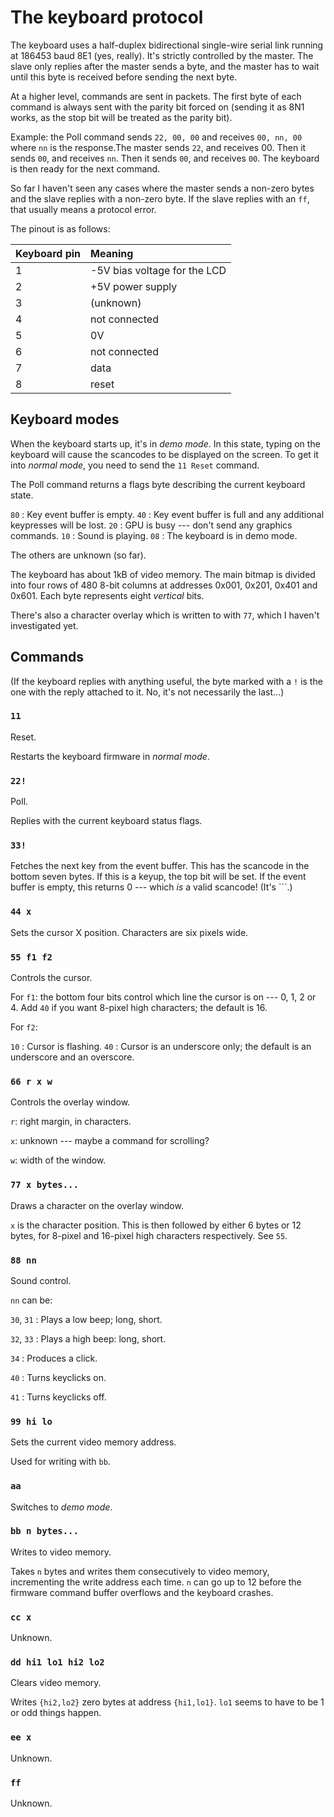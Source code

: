 The keyboard protocol
=====================

The keyboard uses a half-duplex bidirectional single-wire serial link running
at 186453 baud 8E1 (yes, really). It's strictly controlled by the master. The
slave only replies after the master sends a byte, and the master has to wait
until this byte is received before sending the next byte.

At a higher level, commands are sent in packets. The first byte of each command
is always sent with the parity bit forced on (sending it as 8N1 works, as the
stop bit will be treated as the parity bit).

Example: the Poll command sends `22, 00, 00` and receives `00, nn, 00` where
`nn` is the response.The master sends `22`, and receives 00. Then it sends
`00`, and receives `nn`. Then it sends `00`, and receives `00`. The keyboard is
then ready for the next command.

So far I haven't seen any cases where the master sends a non-zero bytes and the
slave replies with a non-zero byte. If the slave replies with an `ff`, that
usually means a protocol error.

The pinout is as follows:

| Keyboard pin | Meaning |
|:-------------|:--------|
| 1            | -5V bias voltage for the LCD |
| 2            | +5V power supply             |
| 3            | (unknown)                    |
| 4            | not connected                |
| 5            | 0V                           |
| 6            | not connected                |
| 7            | data                         |
| 8            | reset                        |

Keyboard modes
--------------

When the keyboard starts up, it's in _demo mode_. In this state, typing on the
keyboard will cause the scancodes to be displayed on the screen. To get it into
_normal mode_, you need to send the `11 Reset` command.

The Poll command returns a flags byte describing the current keyboard state.

`80`
:   Key event buffer is empty.
`40`
:   Key event buffer is full and any additional keypresses will be lost.
`20`
:   GPU is busy --- don't send any graphics commands.
`10`
:   Sound is playing.
`08`
:   The keyboard is in demo mode.

The others are unknown (so far).

The keyboard has about 1kB of video memory. The main bitmap is divided into
four rows of 480 8-bit columns at addresses 0x001, 0x201, 0x401 and 0x601. Each
byte represents eight _vertical_ bits.

There's also a character overlay which is written to with `77`, which I haven't
investigated yet.

Commands
--------

(If the keyboard replies with anything useful, the byte marked with a `!` is
the one with the reply attached to it. No, it's not necessarily the last...)

### `11`

Reset.

Restarts the keyboard firmware in _normal mode_.

### `22!`

Poll.

Replies with the current keyboard status flags.

### `33!`

Fetches the next key from the event buffer. This has the scancode in the
bottom seven bytes. If this is a keyup, the top bit will be set. If the event
buffer is empty, this returns 0 --- which _is_ a valid scancode! (It's `\``.)

### `44 x`

Sets the cursor X position. Characters are six pixels wide.

### `55 f1 f2`

Controls the cursor.

For `f1`: the bottom four bits control which line the cursor is on --- 0, 1, 2
or 4. Add `40` if you want 8-pixel high characters; the default is 16.

For `f2`:

`10`
:   Cursor is flashing.
`40`
:   Cursor is an underscore only; the default is an underscore and an
overscore.

### `66 r x w`

Controls the overlay window.

`r`: right margin, in characters.

`x`: unknown --- maybe a command for scrolling?

`w`: width of the window.

### `77 x bytes...`

Draws a character on the overlay window.

`x` is the character position. This is then followed by either 6 bytes or 12
bytes, for 8-pixel and 16-pixel high characters respectively. See `55`.

### `88 nn`

Sound control.

`nn` can be:

`30`, `31`
:   Plays a low beep; long, short.

`32`, `33`
:   Plays a high beep: long, short.

`34`
:   Produces a click.

`40`
:   Turns keyclicks on.

`41`
:   Turns keyclicks off.

### `99 hi lo`

Sets the current video memory address.

Used for writing with `bb`.

### `aa`

Switches to _demo mode_.

### `bb n bytes...`

Writes to video memory.

Takes `n` bytes and writes them consecutively to video memory, incrementing
the write address each time. `n` can go up to 12 before the firmware
command buffer overflows and the keyboard crashes.

### `cc x`

Unknown.

### `dd hi1 lo1 hi2 lo2`

Clears video memory.

Writes `{hi2,lo2}` zero bytes at address `{hi1,lo1}`. `lo1` seems to have
to be 1 or odd things happen.

### `ee x`

Unknown.

### `ff`

Unknown.

